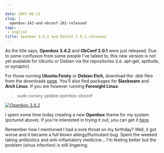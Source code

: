```yaml
---

date: 2007-06-11
slug: |
  openbox-342-and-obconf-201-released
tags:
 - english
title: Openbox 3.4.2 and ObConf 2.0.1 released
---
```


As the title says, **Openbox 3.4.2** and **ObConf 2.0.1** were just
released. Due to some confusion from some people I've talked to, this
new version is not yet available for Ubuntu or Debian via the
repositories (i.e. apt-get, aptitude, or synaptic).

For those running **Ubuntu Feisty** or **Debian Etch**, download the
.deb files from the downloads
[page](http://icculus.org/openbox/index.php/Openbox:Download). You'll
also find packages for **Slackware** and **Arch Linux**. If you are
however running **Foresight Linux**:

> sudo conary update openbox obconf

[![Openbox
3.4.2](http://farm2.static.flickr.com/1204/539992429_c7e3b316cd.jpg)](http://www.flickr.com/photos/25563799@N00/539992429/)

I spent some time today creating a new **Openbox** theme for my system
(pictured above). If you're interested in trying it out, you can get it
[here](http://www.box-look.org/content/show.php/Foresight+Green?content=60176).

Remember how I mentioned I had a sore throat on my birthday? Well, it
got worse and it became a full blown allergy/flu/mutant bug. Spent the
weeked taking antibiotics and anti-inflamatory medicine... I'm feeling
better but the problem (sinus infection) is still lingering.
